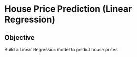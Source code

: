 # House Price Prediction (Linear Regression)

## Objective
Build a Linear Regression model to predict house prices
